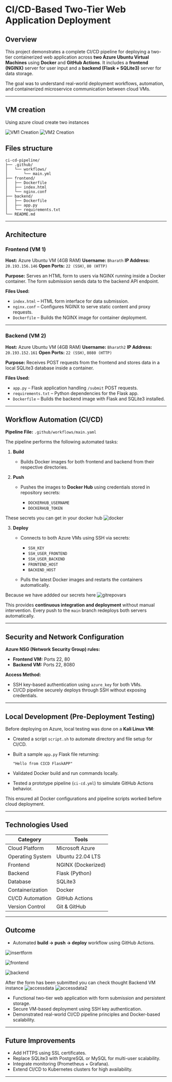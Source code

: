 # CI/CD-Based Two-Tier Web Application Deployment

## Overview

This project demonstrates a complete CI/CD pipeline for deploying a two-tier containerized web application across **two Azure Ubuntu Virtual Machines** using **Docker** and **GitHub Actions**.
It includes a **frontend (NGINX)** server for user input and a **backend (Flask + SQLite3)** server for data storage.

The goal was to understand real-world deployment workflows, automation, and containerized microservice communication between cloud VMs.

---

## VM creation 

Using azure cloud create two instances 

![VM1 Creation](img/VM1.jpg)
![VM2 Creation](img/VM2.png)

## Files structure

```
ci-cd-pipeline/
├── .github/
│   └── workflows/
│       └── main.yml
├── frontend/
│   ├── Dockerfile
│   ├── index.html
│   └── nginx.conf
├── backend/
│   ├── Dockerfile
│   ├── app.py
│   └── requirements.txt
└── README.md
```

---

## Architecture

### Frontend (VM 1)

**Host:** Azure Ubuntu VM (4GB RAM)
**Username:** `Bharath`
**IP Address:** `20.193.156.146`
**Open Ports:** `22 (SSH)`, `80 (HTTP)`

**Purpose:**
Serves an HTML form to users via NGINX running inside a Docker container.
The form submission sends data to the backend API endpoint.

**Files Used:**

* `index.html` – HTML form interface for data submission.
* `nginx.conf` – Configures NGINX to serve static content and proxy requests.
* `Dockerfile` – Builds the NGINX image for container deployment.

---

### Backend (VM 2)

**Host:** Azure Ubuntu VM (4GB RAM)
**Username:** `Bharath2`
**IP Address:** `20.193.152.161`
**Open Ports:** `22 (SSH)`, `8080 (HTTP)`

**Purpose:**
Receives POST requests from the frontend and stores data in a local SQLite3 database inside a container.

**Files Used:**

* `app.py` – Flask application handling `/submit` POST requests.
* `requirements.txt` – Python dependencies for the Flask app.
* `Dockerfile` – Builds the backend image with Flask and SQLite3 installed.

---

## Workflow Automation (CI/CD)

**Pipeline File:** `.github/workflows/main.yaml`

The pipeline performs the following automated tasks:

1. **Build**

   * Builds Docker images for both frontend and backend from their respective directories.

2. **Push**

   * Pushes the images to **Docker Hub** using credentials stored in repository secrets:

     * `DOCKERHUB_USERNAME`
     * `DOCKERHUB_TOKEN`

These secrets you can get in your docker hub 
![docker](img/dockervar.png)


3. **Deploy**

   * Connects to both Azure VMs using SSH via secrets:

     * `SSH_KEY`
     * `SSH_USER_FRONTEND`
     * `SSH_USER_BACKEND`
     * `FRONTEND_HOST`
     * `BACKEND_HOST`
   * Pulls the latest Docker images and restarts the containers automatically.

Because we have addded our secrets here
![gitrepovars](img/gitrepovars.png)

This provides **continuous integration and deployment** without manual intervention.
Every push to the `main` branch redeploys both servers automatically.

---

## Security and Network Configuration

**Azure NSG (Network Security Group) rules:**

* **Frontend VM:** Ports 22, 80
* **Backend VM:** Ports 22, 8080

**Access Method:**

* SSH key-based authentication using `azure_key` for both VMs.
* CI/CD pipeline securely deploys through SSH without exposing credentials.

---

## Local Development (Pre-Deployment Testing)

Before deploying on Azure, local testing was done on a **Kali Linux VM**:

* Created a script `script.sh` to automate directory and file setup for CI/CD.
* Built a sample `app.py` Flask file returning:

  ```
  "Hello from CICD FlaskAPP"
  ```
* Validated Docker build and run commands locally.
* Tested a prototype pipeline (`ci-cd.yml`) to simulate GitHub Actions behavior.

This ensured all Docker configurations and pipeline scripts worked before cloud deployment.

---

## Technologies Used

| Category         | Tools              |
| ---------------- | ------------------ |
| Cloud Platform   | Microsoft Azure    |
| Operating System | Ubuntu 22.04 LTS   |
| Frontend         | NGINX (Dockerized) |
| Backend          | Flask (Python)     |
| Database         | SQLite3            |
| Containerization | Docker             |
| CI/CD Automation | GitHub Actions     |
| Version Control  | Git & GitHub       |

---

## Outcome

* Automated **build → push → deploy** workflow using GitHub Actions.

![insertform](img/deploystatus.png)

![frontend](img/insertform.png)

![backend](img/submitform.png)

After the form has been submitted you can check thought Backend VM instance
![accessdata](img/accessdata.png)
![accessdata2](img/accessdata2.png)

* Functional two-tier web application with form submission and persistent storage.
* Secure VM-based deployment using SSH key authentication.
* Demonstrated real-world CI/CD pipeline principles and Docker-based scalability.

---

## Future Improvements

* Add HTTPS using SSL certificates.
* Replace SQLite3 with PostgreSQL or MySQL for multi-user scalability.
* Integrate monitoring (Prometheus + Grafana).
* Extend CI/CD to Kubernetes clusters for high availability.

---
